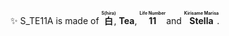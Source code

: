 ✨ S_TE11A is made of **<ruby><rt></rt>白<rp>（</rp><rt>S(hira)</rt><rp>）</rp></ruby>**, **Tea**, **<ruby><rt></rt>11<rp>（</rp><rt>Life Number</rt><rp>）</rp></ruby>** and **<ruby><rt></rt>Stella<rp>（</rp><rt>Kirisame Marisa</rt><rp>）</rp></ruby>**.
<!--
### I'm A
- ⚙️FE engineer
- 🎣Angler
- ⛺Camper
- 🏎️Car Fan

**SyraTi/SyraTi** is a ✨ _special_ ✨ repository because its `README.md` (this file) appears on your GitHub profile.

Here are some ideas to get you started:

- 🔭 I’m currently working on ...
- 🌱 I’m currently learning ...
- 👯 I’m looking to collaborate on ...
- 🤔 I’m looking for help with ...
- 💬 Ask me about ...
- 📫 How to reach me: ...
- 😄 Pronouns: ...
- ⚡ Fun fact: ...
-->
